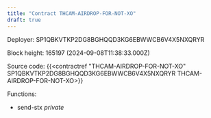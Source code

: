 ```yaml
---
title: "Contract THCAM-AIRDROP-FOR-NOT-XO"
draft: true
---
```

Deployer: SP1QBKVTKP2DG8BGHQQD3KG6EBWWCB6V4X5NXQRYR


 



Block height: 165197 (2024-09-08T11:38:33.000Z)

Source code: {{<contractref "THCAM-AIRDROP-FOR-NOT-XO" SP1QBKVTKP2DG8BGHQQD3KG6EBWWCB6V4X5NXQRYR THCAM-AIRDROP-FOR-NOT-XO>}}

Functions:

* send-stx _private_
